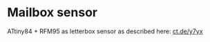 # Mailbox sensor
ATtiny84 + RFM95 as letterbox sensor as described here: [ct.de/y7yx](https://ct.de/y7yx)
